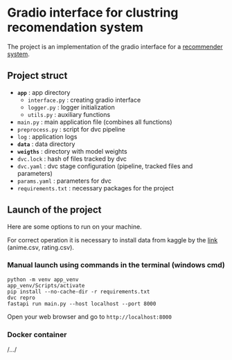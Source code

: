 # Gradio interface for clustring recomendation system
The project is an implementation of the gradio interface for a [recommender system](https://github.com/michael-bmstu/clustering_recomend_system).

## Project struct
* **`app`** : app directory
    * `interface.py` : creating gradio interface
    * `logger.py` : logger initialization
    * `utils.py` : auxiliary functions
* `main.py` : main application file (combines all functions)
* `preprocess.py` : script for dvc pipeline
* `log` : application logs
* **`data`** : data directory
* **`weigths`** : directory with model weights
* `dvc.lock` : hash of files tracked by dvc
* `dvc.yaml` : dvc stage configuration (pipeline, tracked files and parameters)
* `params.yaml` : parameters for dvc
* `requirements.txt` : necessary packages for the project

## Launch of the project
Here are some options to run on your machine. 

For correct operation it is necessary to install data from kaggle by the [link](https://www.kaggle.com/datasets/CooperUnion/anime-recommendations-database)
(anime.csv, rating.csv).

### Manual launch using commands in the terminal (windows cmd)
```
python -m venv app_venv
app_venv/Scripts/activate
pip install --no-cache-dir -r requirements.txt
dvc repro
fastapi run main.py --host localhost --port 8000
```
Open your web browser and go to `http://localhost:8000`

### Docker container
/.../
